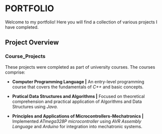 # PORTFOLIO

Welcome to my portfolio! Here you will find a collection of various projects I have completed.

## Project Overview

### Course_Projects

These projects were completed as part of university courses. The courses comprise:

+ **Computer Programming Language |** An entry-level programming course that covers the fundamentals of *C++* and basic concepts.
 
+ **Pratical Data Structures and Algorithms |** Focused on theoretical comprehension and practical application of Algorithms and Data Structures using *Java*.

+ **Principles and Applications of Microcontrollers-Mechatronics |** Implemented *ATmega328P microcontroller* using *AVR Assembly Language* and *Arduino* for integration into mechatronic systems.   
 
